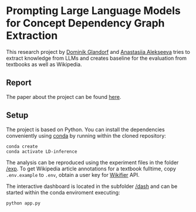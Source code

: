 # Prompting Large Language Models for Concept Dependency Graph Extraction
This research project by [Dominik Glandorf](https://github.com/dominikglandorf) and [Anastasiia Alekseeva](https://github.com/ana-alekseeva) tries to extract knowledge from LLMs and creates baseline for the evaluation from textbooks as well as Wikipedia.

## Report
The paper about the project can be found [here](https://github.com/mlcolab/learning-dependencies/blob/main/doc/paper.pdf).

## Setup
The project is based on Python. You can install the dependencies conveniently using [conda](https://docs.conda.io/en/latest/) by running within the cloned repository:
```
conda create
conda activate LD-inference
```

The analysis can be reproduced using the experiment files in the folder [/exp](https://github.com/mlcolab/learning-dependencies/tree/main/exp). To get Wikipedia article annotations for a textbook fulltime, copy `.env.example` to `.env`, obtain a user key for [Wikifier](https://wikifier.org) API.

The interactive dashboard is located in the subfolder [/dash](https://github.com/mlcolab/learning-dependencies/tree/main/dash) and can be started within the conda enviroment executing:
```
python app.py
```
